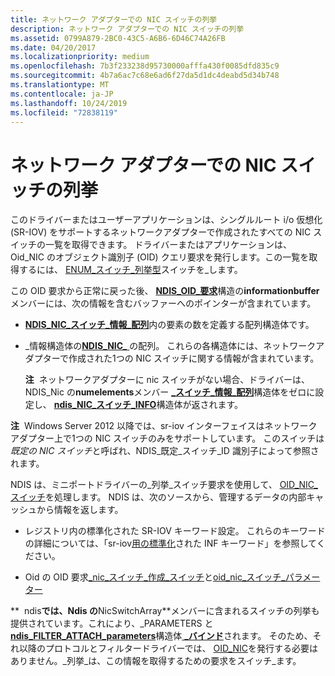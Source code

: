 ```yaml
---
title: ネットワーク アダプターでの NIC スイッチの列挙
description: ネットワーク アダプターでの NIC スイッチの列挙
ms.assetid: 0799A879-2BC0-43C5-A6B6-6D46C74A26FB
ms.date: 04/20/2017
ms.localizationpriority: medium
ms.openlocfilehash: 7b3f233238d95730000afffa430f0085dfd835c9
ms.sourcegitcommit: 4b7a6ac7c68e6ad6f27da5d1dc4deabd5d34b748
ms.translationtype: MT
ms.contentlocale: ja-JP
ms.lasthandoff: 10/24/2019
ms.locfileid: "72838119"
---
```

# <a name="enumerating-nic-switches-on-a-network-adapter"></a>ネットワーク アダプターでの NIC スイッチの列挙


このドライバーまたはユーザーアプリケーションは、シングルルート i/o 仮想化 (SR-IOV) をサポートするネットワークアダプターで作成されたすべての NIC スイッチの一覧を取得できます。 ドライバーまたはアプリケーションは、Oid\_NIC のオブジェクト識別子 (OID) クエリ要求を発行します。この一覧を取得するには、 [ENUM\_スイッチ\_列挙型](https://docs.microsoft.com/windows-hardware/drivers/network/oid-nic-switch-enum-switches)スイッチを\_します。

この OID 要求から正常に戻った後、 [**NDIS\_OID\_要求**](https://docs.microsoft.com/windows-hardware/drivers/ddi/ndis/ns-ndis-_ndis_oid_request)構造の**informationbuffer**メンバーには、次の情報を含むバッファーへのポインターが含まれています。

-   [**NDIS\_NIC\_スイッチ\_情報\_配列**](https://docs.microsoft.com/windows-hardware/drivers/ddi/ntddndis/ns-ntddndis-_ndis_nic_switch_delete_vport_parameters)内の要素の数を定義する配列構造体です。

-   \_情報構造体の[**NDIS\_NIC\_** ](https://docs.microsoft.com/windows-hardware/drivers/ddi/ntddndis/ns-ntddndis-_ndis_nic_switch_info)の配列。 これらの各構造体には、ネットワークアダプターで作成された1つの NIC スイッチに関する情報が含まれています。

    **注**  ネットワークアダプターに nic スイッチがない場合、ドライバーは、NDIS\_Nic の**numelements**メンバー [ **\_スイッチ\_情報\_配列**](https://docs.microsoft.com/windows-hardware/drivers/ddi/ntddndis/ns-ntddndis-_ndis_nic_switch_delete_vport_parameters)構造体をゼロに設定し、 [**ndis\_NIC\_スイッチ\_INFO**](https://docs.microsoft.com/windows-hardware/drivers/ddi/ntddndis/ns-ntddndis-_ndis_nic_switch_info)構造体が返されます。

     

**注**  Windows Server 2012 以降では、sr-iov インターフェイスはネットワークアダプター上で1つの NIC スイッチのみをサポートしています。 このスイッチは*既定の NIC スイッチ*と呼ばれ、NDIS\_既定\_スイッチ\_ID 識別子によって参照されます。

 

NDIS は、ミニポートドライバーの\_列挙\_スイッチ要求を使用して、 [OID\_NIC\_スイッチ](https://docs.microsoft.com/windows-hardware/drivers/network/oid-nic-switch-enum-switches)を処理します。 NDIS は、次のソースから、管理するデータの内部キャッシュから情報を返します。

-   レジストリ内の標準化された SR-IOV キーワード設定。 これらのキーワードの詳細については、「sr-iov[用の標準化](standardized-inf-keywords-for-sr-iov.md)された INF キーワード」を参照してください。

-   Oid の OID 要求[\_nic\_スイッチ\_作成\_スイッチ](https://docs.microsoft.com/windows-hardware/drivers/network/oid-nic-switch-create-switch)と[oid\_nic\_スイッチ\_パラメーター](https://docs.microsoft.com/windows-hardware/drivers/network/oid-nic-switch-parameters)

**  ndis**では、Ndis の**NicSwitchArray**メンバーに含まれるスイッチの列挙も提供されています。これにより、\_PARAMETERS と[**ndis\_FILTER\_ATTACH\_parameters**](https://docs.microsoft.com/windows-hardware/drivers/ddi/ndis/ns-ndis-_ndis_filter_attach_parameters)構造体[ **\_バインド**](https://docs.microsoft.com/windows-hardware/drivers/ddi/ndis/ns-ndis-_ndis_bind_parameters)されます。 そのため、それ以降のプロトコルとフィルタードライバーでは、 [OID\_NIC](https://docs.microsoft.com/windows-hardware/drivers/network/oid-nic-switch-enum-switches)を発行する必要はありません。\_列挙\_は、この情報を取得するための要求をスイッチ\_ます。

 

 

 





